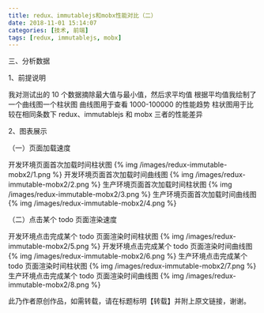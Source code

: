 ```yaml
---
title: redux、immutablejs和mobx性能对比（二）
date: 2018-11-01 15:14:07
categories: [技术, 前端]
tags: [redux, immutablejs, mobx]
---
```


三、分析数据

1、前提说明

我对测试出的 10 个数据摘除最大值与最小值，然后求平均值
根据平均值我绘制了一个曲线图一个柱状图
曲线图用于查看 1000-100000 的性能趋势
柱状图用于比较在相同条数下 redux、immutablejs 和 mobx 三者的性能差异

<!-- more -->

2、图表展示

（一）页面加载速度

开发环境页面首次加载时间柱状图
{% img /images/redux-immutable-mobx2/1.png %}
开发环境页面首次加载时间曲线图
{% img /images/redux-immutable-mobx2/2.png %}
生产环境页面首次加载时间柱状图
{% img /images/redux-immutable-mobx2/3.png %}
生产环境页面首次加载时间曲线图
{% img /images/redux-immutable-mobx2/4.png %}

（二）点击某个 todo 页面渲染速度

开发环境点击完成某个 todo 页面渲染时间柱状图
{% img /images/redux-immutable-mobx2/5.png %}
开发环境点击完成某个 todo 页面渲染时间曲线图
{% img /images/redux-immutable-mobx2/6.png %}
生产环境点击完成某个 todo 页面渲染时间柱状图
{% img /images/redux-immutable-mobx2/7.png %}
生产环境点击完成某个 todo 页面渲染时间曲线图
{% img /images/redux-immutable-mobx2/8.png %}

此乃作者原创作品，如需转载，请在标题标明【转载】并附上原文链接，谢谢。
